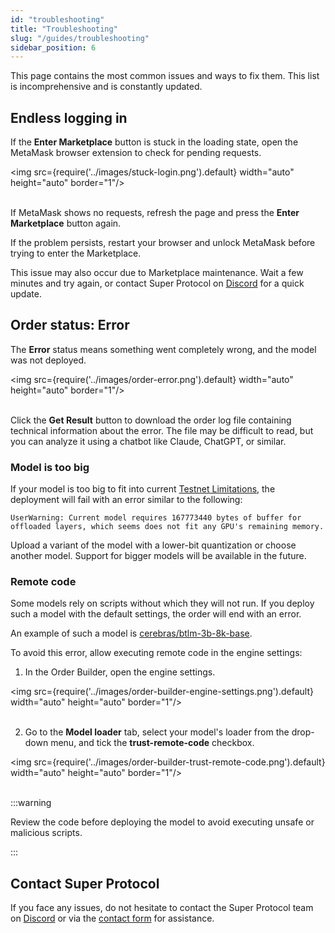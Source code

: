 ```yaml
---
id: "troubleshooting"
title: "Troubleshooting"
slug: "/guides/troubleshooting"
sidebar_position: 6
---
```


This page contains the most common issues and ways to fix them. This list is incomprehensive and is constantly updated.

## Endless logging in

If the **Enter Marketplace** button is stuck in the loading state, open the MetaMask browser extension to check for pending requests.

<img src={require('../images/stuck-login.png').default} width="auto" height="auto" border="1"/>
<br/>
<br/>

If MetaMask shows no requests, refresh the page and press the **Enter Marketplace** button again.

If the problem persists, restart your browser and unlock MetaMask before trying to enter the Marketplace.

This issue may also occur due to Marketplace maintenance. Wait a few minutes and try again, or contact Super Protocol on [Discord](https://discord.gg/superprotocol) for a quick update.

## Order status: Error

The **Error** status means something went completely wrong, and the model was not deployed.

<img src={require('../images/order-error.png').default} width="auto" height="auto" border="1"/>
<br/>
<br/>

Click the **Get Result** button to download the order log file containing technical information about the error. The file may be difficult to read, but you can analyze it using a chatbot like Claude, ChatGPT, or similar.

### Model is too big

If your model is too big to fit into current [Testnet Limitations](/marketplace/limitations), the deployment will fail with an error similar to the following:

```
UserWarning: Current model requires 167773440 bytes of buffer for offloaded layers, which seems does not fit any GPU's remaining memory.
```

Upload a variant of the model with a lower-bit quantization or choose another model. Support for bigger models will be available in the future.

### Remote code

Some models rely on scripts without which they will not run. If you deploy such a model with the default settings, the order will end with an error.

An example of such a model is [cerebras/btlm-3b-8k-base](https://huggingface.co/cerebras/btlm-3b-8k-base).

To avoid this error, allow executing remote code in the engine settings:

1. In the Order Builder, open the engine settings.

<img src={require('../images/order-builder-engine-settings.png').default} width="auto" height="auto" border="1"/>
<br/>
<br/>

2. Go to the **Model loader** tab, select your model's loader from the drop-down menu, and tick the **trust-remote-code** checkbox.

<img src={require('../images/order-builder-trust-remote-code.png').default} width="auto" height="auto" border="1"/>
<br/>
<br/>

:::warning

Review the code before deploying the model to avoid executing unsafe or malicious scripts.

:::

## Contact Super Protocol

If you face any issues, do not hesitate to contact the Super Protocol team on [Discord](https://discord.gg/superprotocol) or via the [contact form](https://superprotocol.zendesk.com/hc/en-us/requests/new) for assistance.